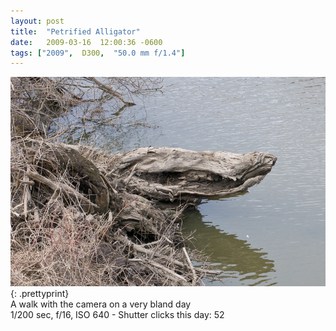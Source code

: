 ```yaml
---
layout: post
title:  "Petrified Alligator"
date:   2009-03-16  12:00:36 -0600
tags: ["2009",  D300,  "50.0 mm f/1.4"]
---
```

![:title](/images/2009/2009_0316_DSC3936.jpg)
{: .prettyprint}  
A walk with the camera on a very bland day  
1/200 sec, f/16, ISO 640 - Shutter clicks this day: 52